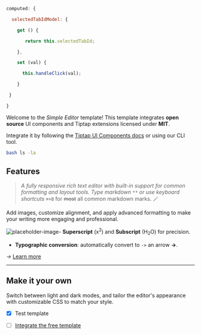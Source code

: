 ```javascript
computed: {

  selectedTabIdModel: {

    get () {

       return this.selectedTabId;

    },

    set (val) {

      this.handleClick(val);

    }

 }

}
```

Welcome to the *<mark data-color="var(--tt-color-highlight-yellow)" style="background-color: var(--tt-color-highlight-yellow); color: inherit;">Simple Editor</mark>* template! This template integrates **open source** UI components and Tiptap extensions licensed under **MIT**.

Integrate it by following the [Tiptap UI Components docs](https://tiptap.dev/docs/ui-components/templates/simple-editor) or using our CLI tool.

```bash
bash ls -la
```

## Features

> *A fully responsive rich text editor with built-in support for common formatting and layout tools. Type markdown* `**` *or use keyboard shortcuts* `⌘+B` for ~~most~~ all common markdown marks. 🪄

Add images, customize alignment, and apply <mark data-color="var(--tt-color-highlight-blue)" style="background-color: var(--tt-color-highlight-blue); color: inherit;">advanced formatting</mark> to make your writing more engaging and professional.

![placeholder-image](/images/tiptap-ui-placeholder-image.jpg "placeholder-image")- **Superscript** (x<sup>2</sup>) and **Subscript** (H<sub>2</sub>O) for precision.
- **Typographic conversion**: automatically convert to `->` an arrow **→**.

*→* [Learn more](https://tiptap.dev/docs/ui-components/templates/simple-editor#features)

---

## Make it your own

Switch between light and dark modes, and tailor the editor's appearance with customizable CSS to match your style.

- [x] Test template

- [ ] [Integrate the free template](https://tiptap.dev/docs/ui-components/templates/simple-editor)